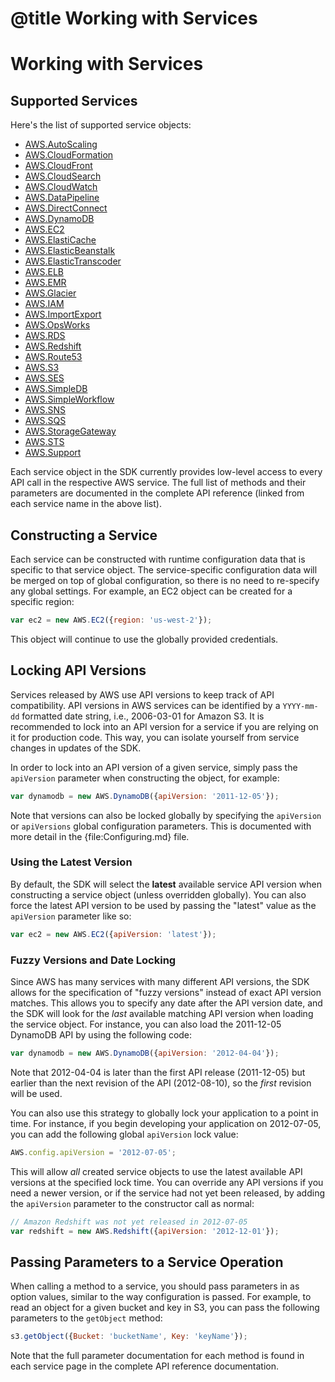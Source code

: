 # @title Working with Services

# Working with Services

## Supported Services

Here's the list of supported service objects:

* [AWS.AutoScaling](http://docs.aws.amazon.com/AWSJavaScriptSDK/latest/frames.html#!http%3A//docs.aws.amazon.com/AWSJavaScriptSDK/latest/AWS/AutoScaling_20110101.html)
* [AWS.CloudFormation](http://docs.aws.amazon.com/AWSJavaScriptSDK/latest/frames.html#!http%3A//docs.aws.amazon.com/AWSJavaScriptSDK/latest/AWS/CloudFormation_20100515.html)
* [AWS.CloudFront](http://docs.aws.amazon.com/AWSJavaScriptSDK/latest/frames.html#!http%3A//docs.aws.amazon.com/AWSJavaScriptSDK/latest/AWS/CloudFront_20120505.html)
* [AWS.CloudSearch](http://docs.aws.amazon.com/AWSJavaScriptSDK/latest/frames.html#!http%3A//docs.aws.amazon.com/AWSJavaScriptSDK/latest/AWS/CloudSearch_20110201.html)
* [AWS.CloudWatch](http://docs.aws.amazon.com/AWSJavaScriptSDK/latest/frames.html#!http%3A//docs.aws.amazon.com/AWSJavaScriptSDK/latest/AWS/CloudWatch_20100801.html)
* [AWS.DataPipeline](http://docs.aws.amazon.com/AWSJavaScriptSDK/latest/frames.html#!http%3A//docs.aws.amazon.com/AWSJavaScriptSDK/latest/AWS/DataPipeline_20121029.html)
* [AWS.DirectConnect](http://docs.aws.amazon.com/AWSJavaScriptSDK/latest/frames.html#!http%3A//docs.aws.amazon.com/AWSJavaScriptSDK/latest/AWS/DirectConnect_20121025.html)
* [AWS.DynamoDB](http://docs.aws.amazon.com/AWSJavaScriptSDK/latest/frames.html#!http%3A//docs.aws.amazon.com/AWSJavaScriptSDK/latest/AWS/DynamoDB_20120810.html)
* [AWS.EC2](http://docs.aws.amazon.com/AWSJavaScriptSDK/latest/frames.html#!http%3A//docs.aws.amazon.com/AWSJavaScriptSDK/latest/AWS/EC2_20130201.html)
* [AWS.ElastiCache](http://docs.aws.amazon.com/AWSJavaScriptSDK/latest/frames.html#!http%3A//docs.aws.amazon.com/AWSJavaScriptSDK/latest/AWS/ElastiCache_20121115.html)
* [AWS.ElasticBeanstalk](http://docs.aws.amazon.com/AWSJavaScriptSDK/latest/frames.html#!http%3A//docs.aws.amazon.com/AWSJavaScriptSDK/latest/AWS/ElasticBeanstalk_20101201.html)
* [AWS.ElasticTranscoder](http://docs.aws.amazon.com/AWSJavaScriptSDK/latest/frames.html#!http%3A//docs.aws.amazon.com/AWSJavaScriptSDK/latest/AWS/ElasticTranscoder_20120925.html)
* [AWS.ELB](http://docs.aws.amazon.com/AWSJavaScriptSDK/latest/frames.html#!http%3A//docs.aws.amazon.com/AWSJavaScriptSDK/latest/AWS/ELB_20120601.html)
* [AWS.EMR](http://docs.aws.amazon.com/AWSJavaScriptSDK/latest/frames.html#!http%3A//docs.aws.amazon.com/AWSJavaScriptSDK/latest/AWS/EMR_20090331.html)
* [AWS.Glacier](http://docs.aws.amazon.com/AWSJavaScriptSDK/latest/frames.html#!http%3A//docs.aws.amazon.com/AWSJavaScriptSDK/latest/AWS/Glacier_20120601.html)
* [AWS.IAM](http://docs.aws.amazon.com/AWSJavaScriptSDK/latest/frames.html#!http%3A//docs.aws.amazon.com/AWSJavaScriptSDK/latest/AWS/IAM_20100508.html)
* [AWS.ImportExport](http://docs.aws.amazon.com/AWSJavaScriptSDK/latest/frames.html#!http%3A//docs.aws.amazon.com/AWSJavaScriptSDK/latest/AWS/ImportExport_20100601.html)
* [AWS.OpsWorks](http://docs.aws.amazon.com/AWSJavaScriptSDK/latest/frames.html#!http%3A//docs.aws.amazon.com/AWSJavaScriptSDK/latest/AWS/OpsWorks_20130218.html)
* [AWS.RDS](http://docs.aws.amazon.com/AWSJavaScriptSDK/latest/frames.html#!http%3A//docs.aws.amazon.com/AWSJavaScriptSDK/latest/AWS/RDS_20130212.html)
* [AWS.Redshift](http://docs.aws.amazon.com/AWSJavaScriptSDK/latest/frames.html#!http%3A//docs.aws.amazon.com/AWSJavaScriptSDK/latest/AWS/Redshift_20121201.html)
* [AWS.Route53](http://docs.aws.amazon.com/AWSJavaScriptSDK/latest/frames.html#!http%3A//docs.aws.amazon.com/AWSJavaScriptSDK/latest/AWS/Route53_20121212.html)
* [AWS.S3](http://docs.aws.amazon.com/AWSJavaScriptSDK/latest/frames.html#!http%3A//docs.aws.amazon.com/AWSJavaScriptSDK/latest/AWS/S3_20060301.html)
* [AWS.SES](http://docs.aws.amazon.com/AWSJavaScriptSDK/latest/frames.html#!http%3A//docs.aws.amazon.com/AWSJavaScriptSDK/latest/AWS/SES_20101201.html)
* [AWS.SimpleDB](http://docs.aws.amazon.com/AWSJavaScriptSDK/latest/frames.html#!http%3A//docs.aws.amazon.com/AWSJavaScriptSDK/latest/AWS/SimpleDB_20090415.html)
* [AWS.SimpleWorkflow](http://docs.aws.amazon.com/AWSJavaScriptSDK/latest/frames.html#!http%3A//docs.aws.amazon.com/AWSJavaScriptSDK/latest/AWS/SimpleWorkflow_20120125.html)
* [AWS.SNS](http://docs.aws.amazon.com/AWSJavaScriptSDK/latest/frames.html#!http%3A//docs.aws.amazon.com/AWSJavaScriptSDK/latest/AWS/SNS_20100331.html)
* [AWS.SQS](http://docs.aws.amazon.com/AWSJavaScriptSDK/latest/frames.html#!http%3A//docs.aws.amazon.com/AWSJavaScriptSDK/latest/AWS/SQS_20121105.html)
* [AWS.StorageGateway](http://docs.aws.amazon.com/AWSJavaScriptSDK/latest/frames.html#!http%3A//docs.aws.amazon.com/AWSJavaScriptSDK/latest/AWS/StorageGateway_20120630.html)
* [AWS.STS](http://docs.aws.amazon.com/AWSJavaScriptSDK/latest/frames.html#!http%3A//docs.aws.amazon.com/AWSJavaScriptSDK/latest/AWS/STS_20110615.html)
* [AWS.Support](http://docs.aws.amazon.com/AWSJavaScriptSDK/latest/frames.html#!http%3A//docs.aws.amazon.com/AWSJavaScriptSDK/latest/AWS/Support_20130415.html)

Each service object in the SDK currently provides low-level access to every
API call in the respective AWS service. The full list of methods and their
parameters are documented in the complete API reference (linked from each
service name in the above list).

## Constructing a Service

Each service can be constructed with runtime configuration data that is
specific to that service object. The service-specific configuration data
will be merged on top of global configuration, so there is no need to
re-specify any global settings. For example, an EC2 object can be created
for a specific region:

```js
var ec2 = new AWS.EC2({region: 'us-west-2'});
```

This object will continue to use the globally provided credentials.

## Locking API Versions

Services released by AWS use API versions to keep track of API compatibility.
API versions in AWS services can be identified by a `YYYY-mm-dd` formatted
date string, i.e., 2006-03-01 for Amazon S3. It is recommended to lock into
an API version for a service if you are relying on it for production code.
This way, you can isolate yourself from service changes in updates of the
SDK.

In order to lock into an API version of a given service, simply pass the
`apiVersion` parameter when constructing the object, for example:

```js
var dynamodb = new AWS.DynamoDB({apiVersion: '2011-12-05'});
```

Note that versions can also be locked globally by specifying the `apiVersion`
or `apiVersions` global configuration parameters. This is documented with
more detail in the {file:Configuring.md} file.

### Using the Latest Version

By default, the SDK will select the **latest** available service API version
when constructing a service object (unless overridden globally). You can
also force the latest API version to be used by passing the "latest" value
as the `apiVersion` parameter like so:

```js
var ec2 = new AWS.EC2({apiVersion: 'latest'});
```

### Fuzzy Versions and Date Locking

Since AWS has many services with many different API versions, the SDK allows
for the specification of "fuzzy versions" instead of exact API version
matches. This allows you to specify any date after the API version date,
and the SDK will look for the *last* available matching API version when
loading the service object. For instance, you can also load the 2011-12-05
DynamoDB API by using the following code:

```js
var dynamodb = new AWS.DynamoDB({apiVersion: '2012-04-04'});
```

Note that 2012-04-04 is later than the first API release (2011-12-05)
but earlier than the next revision of the API (2012-08-10), so the *first*
revision will be used.

You can also use this strategy to globally lock your application to a point
in time. For instance, if you begin developing your application on 2012-07-05,
you can add the following global `apiVersion` lock value:

```js
AWS.config.apiVersion = '2012-07-05';
```

This will allow *all* created service objects to use the latest available
API versions at the specified lock time. You can override any API versions
if you need a newer version, or if the service had not yet been released,
by adding the `apiVersion` parameter to the constructor call as normal:

```js
// Amazon Redshift was not yet released in 2012-07-05
var redshift = new AWS.Redshift({apiVersion: '2012-12-01'});
```

## Passing Parameters to a Service Operation

When calling a method to a service, you should pass parameters in as
option values, similar to the way configuration is passed.
For example, to read an object for a given bucket and key in S3, you
can pass the following parameters to the `getObject` method:

```js
s3.getObject({Bucket: 'bucketName', Key: 'keyName'});
```

Note that the full parameter documentation for each method is found
in each service page in the complete API reference documentation.
